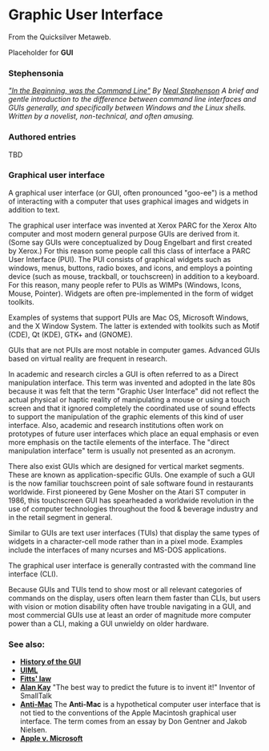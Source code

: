 
# Graphic User Interface

From the Quicksilver Metaweb.

Placeholder for **GUI**
### Stephensonia


*["In the Beginning, was the Command Line"](/http-www-spack-org-index-cgi-inthebeginningwasthecommandline) By [Neal Stephenson](/user-nealstephenson) A brief and gentle introduction to the difference between command line interfaces and GUIs generally, and specifically between Windows and the Linux shells. Written by a novelist, non-technical, and often amusing.*

### Authored entries


TBD

### Graphical user interface


A graphical user interface (or GUI, often pronounced "goo-ee") is a method of interacting with a computer that uses graphical images and widgets in addition to text. 

The graphical user interface was invented at Xerox PARC for the Xerox Alto computer and most modern general purpose GUIs are derived from it. (Some say GUIs were conceptualized by Doug Engelbart and first created by Xerox.) For this reason some people call this class of interface a PARC User Interface (PUI). The PUI consists of graphical widgets such as windows, menus, buttons, radio boxes, and icons, and employs a pointing device (such as mouse, trackball, or touchscreen) in addition to a keyboard. For this reason, many people refer to PUIs as WIMPs (Windows, Icons, Mouse, Pointer). Widgets are often pre-implemented in the form of widget toolkits. 

Examples of systems that support PUIs are Mac OS, Microsoft Windows, and the X Window System. The latter is extended with toolkits such as Motif (CDE), Qt (KDE), GTK+ and (GNOME). 

GUIs that are not PUIs are most notable in computer games. Advanced GUIs based on virtual reality are frequent in research. 

In academic and research circles a GUI is often referred to as a Direct manipulation interface. This term was invented and adopted in the late 80s because it was felt that the term "Graphic User Interface" did not reflect the actual physical or haptic reality of manipulating a mouse or using a touch screen and that it ignored completely the coordinated use of sound effects to support the manipulation of the graphic elements of this kind of user interface. Also, academic and research institutions often work on prototypes of future user interfaces which place an equal emphasis or even more emphasis on the tactile elements of the interface. The "direct manipulation interface" term is usually not presented as an acronym. 

There also exist GUIs which are designed for vertical market segments. These are known as application-specific GUIs. One example of such a GUI is the now familiar touchscreen point of sale software found in restaurants worldwide. First pioneered by Gene Mosher on the Atari ST computer in 1986, this touchscreen GUI has spearheaded a worldwide revolution in the use of computer technologies throughout the food & beverage industry and in the retail segment in general. 

Similar to GUIs are text user interfaces (TUIs) that display the same types of widgets in a character-cell mode rather than in a pixel mode. Examples include the interfaces of many ncurses and MS-DOS applications. 

The graphical user interface is generally contrasted with the command line interface (CLI). 

Because GUIs and TUIs tend to show most or all relevant categories of commands on the display, users often learn them faster than CLIs, but users with vision or motion disability often have trouble navigating in a GUI, and most commercial GUIs use at least an order of magnitude more computer power than a CLI, making a GUI unwieldy on older hardware. 

### See also:


* **[History of the GUI](/http-en2-wikipedia-org-wiki-history-of-the-gui)**
* **[UIML](/http-en2-wikipedia-org-wiki-uiml)**
* **[Fitts' law](/http-en-wikipedia-org-wiki-fitts-law)**
* **[Alan Kay](/http-en2-wikipedia-org-wiki-alan-kay)** "The best way to predict the future is to invent it!" Inventor of SmallTalk
* **[Anti-Mac](/http-en2-wikipedia-org-wiki-anti-mac)** The **Anti-Mac** is a hypothetical computer user interface that is not tied to the conventions of the Apple Macintosh graphical user interface. The term comes from an essay by Don Gentner and Jakob Nielsen.
* **[Apple v. Microsoft](/http-en2-wikipedia-org-wiki-apple-v-microsoft)**
